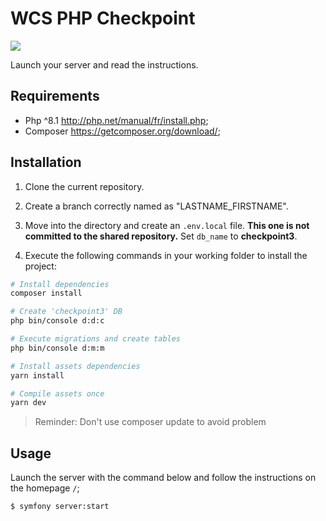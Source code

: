 # WCS PHP Checkpoint

![](https://static.tvtropes.org/pmwiki/pub/images/potc_monocle2.jpg)

Launch your server and read the instructions.

## Requirements

- Php ^8.1 http://php.net/manual/fr/install.php;
- Composer https://getcomposer.org/download/;

## Installation

1. Clone the current repository.

2. Create a branch correctly named as "LASTNAME_FIRSTNAME".

3. Move into the directory and create an `.env.local` file.
   **This one is not committed to the shared repository.**
   Set `db_name` to **checkpoint3**.

4. Execute the following commands in your working folder to install the project:

```bash
# Install dependencies
composer install

# Create 'checkpoint3' DB
php bin/console d:d:c

# Execute migrations and create tables
php bin/console d:m:m

# Install assets dependencies
yarn install

# Compile assets once
yarn dev
```

> Reminder: Don't use composer update to avoid problem

## Usage

Launch the server with the command below and follow the instructions on the homepage `/`;

```bash
$ symfony server:start
```
